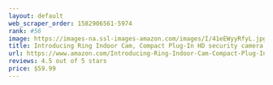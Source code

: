 ```yaml
---
layout: default 
﻿web_scraper_order: 1582906561-5974
rank: #56
image: https://images-na.ssl-images-amazon.com/images/I/41eEWyyRfyL.jpg
title: Introducing Ring Indoor Cam, Compact Plug-In HD security camera with two-way talk, White, Works…
url: https://www.amazon.com/Introducing-Ring-Indoor-Cam-Compact-Plug-In-HD-security-camera-with-two-way-talk-White-Works-with-Alexa-/dp/B07Q9VBYV8/ref=zg_mw_electronics_56?_encoding=UTF8&psc=1&refRID=ZHM6Y8WS5P854PNNCX7R
reviews: 4.5 out of 5 stars
price: $59.99 
---
```

